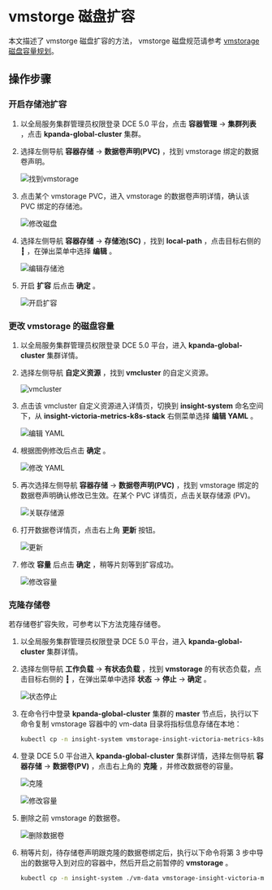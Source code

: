 # vmstorge 磁盘扩容

本文描述了 vmstorge 磁盘扩容的方法，
vmstorge 磁盘规范请参考 [vmstorage 磁盘容量规划](../res-plan/vms-res-plan.md)。

## 操作步骤

### 开启存储池扩容

1. 以全局服务集群管理员权限登录 DCE 5.0 平台，点击 __容器管理__ -> __集群列表__ ，点击 __kpanda-global-cluster__ 集群。

1. 选择左侧导航 __容器存储__ -> __数据卷声明(PVC)__ ，找到 vmstorage 绑定的数据卷声明。

    ![找到vmstorage](https://docs.daocloud.io/daocloud-docs-images/docs/insight/images/vmdisk01.png)

1. 点击某个 vmstorage PVC，进入 vmstorage 的数据卷声明详情，确认该 PVC 绑定的存储池。

    ![修改磁盘](https://docs.daocloud.io/daocloud-docs-images/docs/insight/images/vmdisk02.png)

1. 选择左侧导航 __容器存储__ -> __存储池(SC)__ ，找到 __local-path__ ，点击目标右侧的 __┇__ ，在弹出菜单中选择 __编辑__ 。

    ![编辑存储池](https://docs.daocloud.io/daocloud-docs-images/docs/insight/images/vmdisk03.png)

1. 开启 __扩容__ 后点击 __确定__ 。

    ![开启扩容](https://docs.daocloud.io/daocloud-docs-images/docs/insight/images/vmdisk04.png)

### 更改 vmstorage 的磁盘容量

1. 以全局服务集群管理员权限登录 DCE 5.0 平台，进入 __kpanda-global-cluster__ 集群详情。

1. 选择左侧导航 __自定义资源__ ，找到 __vmcluster__ 的自定义资源。

    ![vmcluster](https://docs.daocloud.io/daocloud-docs-images/docs/insight/images/vmdisk05.png)

1. 点击该 vmcluster 自定义资源进入详情页，切换到 __insight-system__ 命名空间下，从 __insight-victoria-metrics-k8s-stack__ 右侧菜单选择 __编辑 YAML__ 。

    ![编辑 YAML](https://docs.daocloud.io/daocloud-docs-images/docs/insight/images/vmdisk06.png)

1. 根据图例修改后点击 __确定__ 。

    ![修改 YAML](https://docs.daocloud.io/daocloud-docs-images/docs/insight/images/vmdisk07.png)

1. 再次选择左侧导航 __容器存储__ -> __数据卷声明(PVC)__ ，找到 vmstorage 绑定的数据卷声明确认修改已生效。在某个 PVC 详情页，点击关联存储源 (PV)。

    ![关联存储源](https://docs.daocloud.io/daocloud-docs-images/docs/insight/images/vmdisk08.png)

1. 打开数据卷详情页，点击右上角 __更新__ 按钮。

    ![更新](https://docs.daocloud.io/daocloud-docs-images/docs/insight/images/vmdisk09.png)

1. 修改 __容量__ 后点击 __确定__ ，稍等片刻等到扩容成功。

    ![修改容量](https://docs.daocloud.io/daocloud-docs-images/docs/insight/images/vmdisk10.png)

### 克隆存储卷

若存储卷扩容失败，可参考以下方法克隆存储卷。

1. 以全局服务集群管理员权限登录 DCE 5.0 平台，进入 __kpanda-global-cluster__ 集群详情。

1. 选择左侧导航 __工作负载__ -> __有状态负载__ ，找到 __vmstorage__ 的有状态负载，点击目标右侧的 __┇__ ，在弹出菜单中选择 __状态__ -> __停止__ -> __确定__ 。

    ![状态停止](https://docs.daocloud.io/daocloud-docs-images/docs/insight/images/vmdisk11.png)

1. 在命令行中登录 __kpanda-global-cluster__ 集群的 __master__ 节点后，执行以下命令复制 vmstorage 容器中的 vm-data 目录将指标信息存储在本地：

    ```bash
    kubectl cp -n insight-system vmstorage-insight-victoria-metrics-k8s-stack-1:vm-data ./vm-data
    ```

1. 登录 DCE 5.0 平台进入 __kpanda-global-cluster__ 集群详情，选择左侧导航 __容器存储__ -> __数据卷(PV)__ ，点击右上角的 __克隆__ ，并修改数据卷的容量。

    ![克隆](https://docs.daocloud.io/daocloud-docs-images/docs/insight/images/vmdisk15.png)

    ![修改容量](https://docs.daocloud.io/daocloud-docs-images/docs/insight/images/vmdisk12.png)

1. 删除之前 vmstorage 的数据卷。

    ![删除数据卷](https://docs.daocloud.io/daocloud-docs-images/docs/insight/images/vmdisk13.png)

1. 稍等片刻，待存储卷声明跟克隆的数据卷绑定后，执行以下命令将第 3 步中导出的数据导入到对应的容器中，然后开启之前暂停的 __vmstorage__ 。

    ```bash
    kubectl cp -n insight-system ./vm-data vmstorage-insight-victoria-metrics-k8s-stack-1:vm-data
    ```
